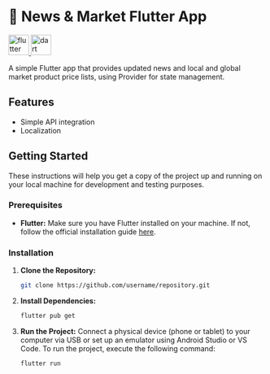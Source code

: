 # 👀 News & Market Flutter App

<a href="https://flutter.dev" target="_blank" rel="noreferrer"> <img src="https://www.vectorlogo.zone/logos/flutterio/flutterio-icon.svg" alt="flutter" width="40" height="40"/> </a> <a href="https://dart.dev" target="_blank" rel="noreferrer"> <img src="https://www.vectorlogo.zone/logos/dartlang/dartlang-icon.svg" alt="dart" width="40" height="40"/> </a> 



A simple Flutter app that provides updated news and local and global market product price lists, using Provider for state management.

## Features

- Simple API integration
- Localization

## Getting Started

These instructions will help you get a copy of the project up and running on your local machine for development and testing purposes.

### Prerequisites

- **Flutter:** Make sure you have Flutter installed on your machine. If not, follow the official installation guide [here](https://flutter.dev/docs/get-started/install).

### Installation

1. **Clone the Repository:**
   ```bash
   git clone https://github.com/username/repository.git
2. **Install Dependencies:**
    ```bash
    flutter pub get
2. **Run the Project:**
Connect a physical device (phone or tablet) to your computer via USB or set up an emulator using Android Studio or VS Code.
To run the project, execute the following command:

    ```bash 
    flutter run
